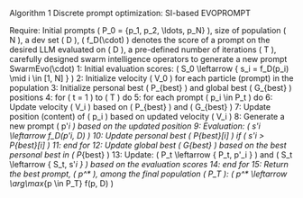 Algorithm 1 Discrete prompt optimization: SI-based EVOPROMPT

Require: Initial prompts \( P_0 = \{p_1, p_2, \ldots, p_N\} \), size of population \( N \), a dev set \( D \), \( f_D(\cdot) \) denotes the score of a prompt on the desired LLM evaluated on \( D \), a pre-defined number of iterations \( T \), carefully designed swarm intelligence operators to generate a new prompt SwarmEvo(\cdot)
1: Initial evaluation scores: \( S_0 \leftarrow \{ s_i = f_D(p_i) \mid i \in [1, N] \} \)
2: Initialize velocity \( V_0 \) for each particle (prompt) in the population
3: Initialize personal best \( P_{best} \) and global best \( G_{best} \) positions
4: for \( t = 1 \) to \( T \) do
5:    for each prompt \( p_i \in P_t \) do
6:        Update velocity \( V_i \) based on \( P_{best} \) and \( G_{best} \)
7:        Update position (content) of \( p_i \) based on updated velocity \( V_i \)
8:        Generate a new prompt \( p'_i \) based on the updated position
9:        Evaluation: \( s'_i \leftarrow f_D(p'_i, D) \)
10:       Update personal best \( P_{best}[i] \) if \( s'_i > P_{best}[i] \)
11:    end for
12:    Update global best \( G_{best} \) based on the best personal best in \( P_{best} \)
13:    Update: \( P_t \leftarrow \{ P_t, p'_i \} \) and \( S_t \leftarrow \{ S_t, s'_i \} \) based on the evaluation scores
14: end for
15: Return the best prompt, \( p^* \), among the final population \( P_T \): \( p^* \leftarrow \arg\max_{p \in P_T} f(p, D) \)
